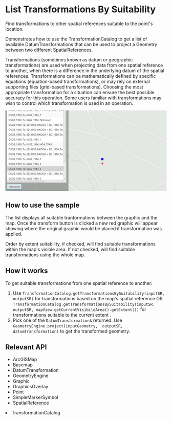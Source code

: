 # List Transformations By Suitability

Find transformations to other spatial references suitable to the point's location.

Demonstrates how to use the TransformationCatalog to get a list of available DatumTransformations that
 can be used to project a Geometry between two different SpatialReferences.

Transformations (sometimes known as datum or geographic transformations) are used when projecting data from one 
spatial reference to another, when there is a difference in the underlying datum of the spatial references. 
Transformations can be mathematically defined by specific equations (equation-based transformations), or may rely on 
external supporting files (grid-based transformations). Choosing the most appropriate transformation for a situation 
can ensure the best possible accuracy for this operation. Some users familiar with transformations may wish to 
control which transformation is used in an operation.

![](ListTransformationsBySuitability.png)

## How to use the sample

The list displays all suitable tranformations between the graphic and the map. Once the transform button is clicked a new red graphic will appear showing where the original graphic would be placed if transformation was applied.

Order by extent suitability, if checked, will find suitable transformations within the map's visible area. If not checked, will find suitable transformations using the whole map.

## How it works

To get suitable transformations from one spatial reference to another:


  1. Use `TransformationCatalog.getTransformationsBySuitability(inputSR, outputSR)` for transformations 
  based on the map's spatial reference OR `TransformationCatalog.getTransformationsBySuitability(inputSR, 
  outputSR, mapView.getCurrentVisibileArea().getExtent())` for transformations suitable to the current extent
  .
  2. Pick one of the `DatumTransformation`s returned. Use `GeometryEngine.project(inputGeometry, 
  outputSR, datumTransformation)` to get the transformed geometry.


## Relevant API

*   ArcGISMap
*   Basemap
*   DatumTransformation
*   GeometryEngine
*   Graphic
*   GraphicsOverlay
*   Point
*   SimpleMarkerSymbol
*   SpatialReference
  <li>TransformationCatalog

